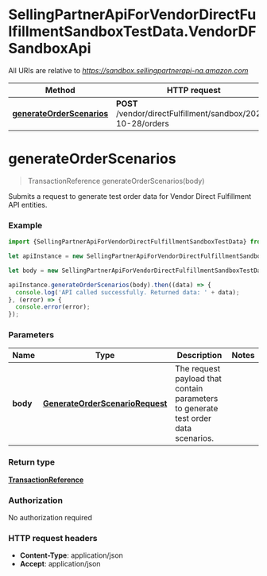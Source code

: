# SellingPartnerApiForVendorDirectFulfillmentSandboxTestData.VendorDFSandboxApi

All URIs are relative to *https://sandbox.sellingpartnerapi-na.amazon.com*

Method | HTTP request | Description
------------- | ------------- | -------------
[**generateOrderScenarios**](VendorDFSandboxApi.md#generateOrderScenarios) | **POST** /vendor/directFulfillment/sandbox/2021-10-28/orders | 


<a name="generateOrderScenarios"></a>
# **generateOrderScenarios**
> TransactionReference generateOrderScenarios(body)



Submits a request to generate test order data for Vendor Direct Fulfillment API entities.

### Example
```javascript
import {SellingPartnerApiForVendorDirectFulfillmentSandboxTestData} from 'selling_partner_api_for_vendor_direct_fulfillment_sandbox_test_data';

let apiInstance = new SellingPartnerApiForVendorDirectFulfillmentSandboxTestData.VendorDFSandboxApi();

let body = new SellingPartnerApiForVendorDirectFulfillmentSandboxTestData.GenerateOrderScenarioRequest(); // GenerateOrderScenarioRequest | The request payload that contain parameters to generate test order data scenarios.

apiInstance.generateOrderScenarios(body).then((data) => {
  console.log('API called successfully. Returned data: ' + data);
}, (error) => {
  console.error(error);
});

```

### Parameters

Name | Type | Description  | Notes
------------- | ------------- | ------------- | -------------
 **body** | [**GenerateOrderScenarioRequest**](GenerateOrderScenarioRequest.md)| The request payload that contain parameters to generate test order data scenarios. | 

### Return type

[**TransactionReference**](TransactionReference.md)

### Authorization

No authorization required

### HTTP request headers

 - **Content-Type**: application/json
 - **Accept**: application/json


